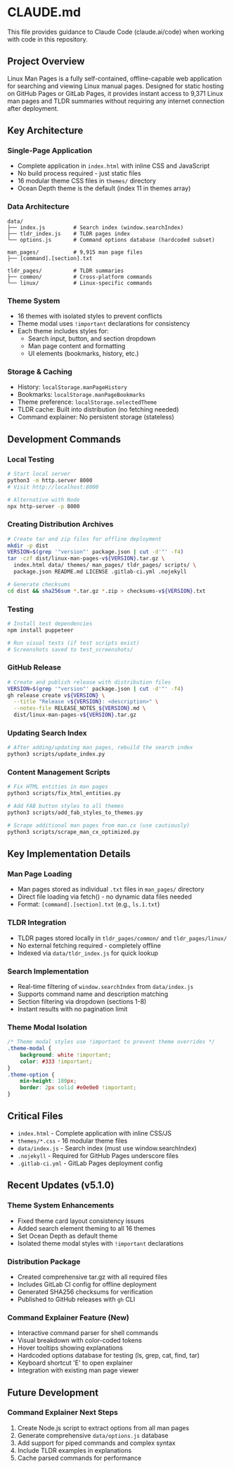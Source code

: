 # CLAUDE.md

This file provides guidance to Claude Code (claude.ai/code) when working with code in this repository.

## Project Overview

Linux Man Pages is a fully self-contained, offline-capable web application for searching and viewing Linux manual pages. Designed for static hosting on GitHub Pages or GitLab Pages, it provides instant access to 9,371 Linux man pages and TLDR summaries without requiring any internet connection after deployment.

## Key Architecture

### Single-Page Application
- Complete application in `index.html` with inline CSS and JavaScript
- No build process required - just static files
- 16 modular theme CSS files in `themes/` directory
- Ocean Depth theme is the default (index 11 in themes array)

### Data Architecture
```
data/
├── index.js         # Search index (window.searchIndex)
├── tldr_index.js    # TLDR pages index
└── options.js       # Command options database (hardcoded subset)

man_pages/           # 9,915 man page files
├── [command].[section].txt

tldr_pages/          # TLDR summaries
├── common/          # Cross-platform commands
└── linux/           # Linux-specific commands
```

### Theme System
- 16 themes with isolated styles to prevent conflicts
- Theme modal uses `!important` declarations for consistency
- Each theme includes styles for:
  - Search input, button, and section dropdown
  - Man page content and formatting
  - UI elements (bookmarks, history, etc.)

### Storage & Caching
- History: `localStorage.manPageHistory`
- Bookmarks: `localStorage.manPageBookmarks` 
- Theme preference: `localStorage.selectedTheme`
- TLDR cache: Built into distribution (no fetching needed)
- Command explainer: No persistent storage (stateless)

## Development Commands

### Local Testing
```bash
# Start local server
python3 -m http.server 8000
# Visit http://localhost:8000

# Alternative with Node
npx http-server -p 8000
```

### Creating Distribution Archives
```bash
# Create tar and zip files for offline deployment
mkdir -p dist
VERSION=$(grep '"version"' package.json | cut -d'"' -f4)
tar -czf dist/linux-man-pages-v${VERSION}.tar.gz \
  index.html data/ themes/ man_pages/ tldr_pages/ scripts/ \
  package.json README.md LICENSE .gitlab-ci.yml .nojekyll

# Generate checksums
cd dist && sha256sum *.tar.gz *.zip > checksums-v${VERSION}.txt
```

### Testing
```bash
# Install test dependencies
npm install puppeteer

# Run visual tests (if test scripts exist)
# Screenshots saved to test_screenshots/
```

### GitHub Release
```bash
# Create and publish release with distribution files
VERSION=$(grep '"version"' package.json | cut -d'"' -f4)
gh release create v${VERSION} \
  --title "Release v${VERSION}: <description>" \
  --notes-file RELEASE_NOTES_${VERSION}.md \
  dist/linux-man-pages-v${VERSION}.tar.gz
```

### Updating Search Index
```bash
# After adding/updating man pages, rebuild the search index
python3 scripts/update_index.py
```

### Content Management Scripts
```bash
# Fix HTML entities in man pages
python3 scripts/fix_html_entities.py

# Add FAB button styles to all themes
python3 scripts/add_fab_styles_to_themes.py

# Scrape additional man pages from man.cx (use cautiously)
python3 scripts/scrape_man_cx_optimized.py
```

## Key Implementation Details

### Man Page Loading
- Man pages stored as individual `.txt` files in `man_pages/` directory
- Direct file loading via fetch() - no dynamic data files needed
- Format: `[command].[section].txt` (e.g., `ls.1.txt`)

### TLDR Integration  
- TLDR pages stored locally in `tldr_pages/common/` and `tldr_pages/linux/`
- No external fetching required - completely offline
- Indexed via `data/tldr_index.js` for quick lookup

### Search Implementation
- Real-time filtering of `window.searchIndex` from `data/index.js`
- Supports command name and description matching
- Section filtering via dropdown (sections 1-8)
- Instant results with no pagination limit

### Theme Modal Isolation
```css
/* Theme modal styles use !important to prevent theme overrides */
.theme-modal {
    background: white !important;
    color: #333 !important;
}
.theme-option {
    min-height: 180px;
    border: 2px solid #e0e0e0 !important;
}
```

## Critical Files
- `index.html` - Complete application with inline CSS/JS
- `themes/*.css` - 16 modular theme files
- `data/index.js` - Search index (must use window.searchIndex)
- `.nojekyll` - Required for GitHub Pages underscore files
- `.gitlab-ci.yml` - GitLab Pages deployment config

## Recent Updates (v5.1.0)

### Theme System Enhancements
- Fixed theme card layout consistency issues
- Added search element theming to all 16 themes
- Set Ocean Depth as default theme
- Isolated theme modal styles with `!important` declarations

### Distribution Package
- Created comprehensive tar.gz with all required files
- Includes GitLab CI config for offline deployment
- Generated SHA256 checksums for verification
- Published to GitHub releases with `gh` CLI

### Command Explainer Feature (New)
- Interactive command parser for shell commands
- Visual breakdown with color-coded tokens
- Hover tooltips showing explanations
- Hardcoded options database for testing (ls, grep, cat, find, tar)
- Keyboard shortcut 'E' to open explainer
- Integration with existing man page viewer

## Future Development

### Command Explainer Next Steps
1. Create Node.js script to extract options from all man pages
2. Generate comprehensive `data/options.js` database
3. Add support for piped commands and complex syntax
4. Include TLDR examples in explanations
5. Cache parsed commands for performance